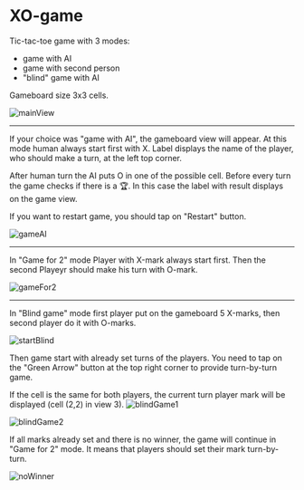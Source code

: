 # XO-game
 Tic-tac-toe game with 3 modes: 
 - game with AI
 - game with second person
 - "blind" game with AI
 
 Gameboard size 3x3 cells.
 
![mainView](https://user-images.githubusercontent.com/10026372/210193419-4d1c0e37-6ca7-4343-b393-343bdfe20dc7.jpg)

___________________________
If your choice was "game with AI", the gameboard view will appear. 
At this mode human always start first with X.
Label displays the name of the player, who should make a turn, at the left top corner.

After human turn the AI puts O in one of the possible cell.
Before every turn the game checks if there is a 🏆. In this case the label with result displays on the game view.

If you want to restart game, you should tap on "Restart" button. 

![gameAI](https://user-images.githubusercontent.com/10026372/210194883-963e9078-da4e-4dac-b145-6f0f6bf94382.jpg)

___________________________
In "Game for 2" mode Player with Х-mark always start first. Then the second Playeyr should make his turn with O-mark. 

![gameFor2](https://user-images.githubusercontent.com/10026372/210195158-fca87530-6428-4c27-af17-e9ad14d0ba0a.jpg)

___________________________

In "Blind game" mode first player put on the gameboard 5 Х-marks, then second player do it with O-marks.

![startBlind](https://user-images.githubusercontent.com/10026372/210195665-70984c90-0b93-4eba-b521-dda2ef9c672b.jpg)

Then game start with already set turns of the players. You need to tap on the "Green Arrow" button at the top right corner to provide turn-by-turn game.

If the cell is the same for both players, the current turn player mark will be displayed (cell (2,2) in view 3).
![blindGame1](https://user-images.githubusercontent.com/10026372/210196039-cbd0d90c-16ed-4c79-b299-75343a4b0e13.jpg)

![blindGame2](https://user-images.githubusercontent.com/10026372/210197292-dcbee6c3-b91d-4895-80d6-4981b5dff5a0.jpg)

If all marks already set and there is no winner, the game will continue in "Game for 2" mode. It means that players should set their mark turn-by-turn. 

![noWinner](https://user-images.githubusercontent.com/10026372/210197646-17f1cfc3-2227-4c9e-9af7-2b8bebc8056d.jpg)
